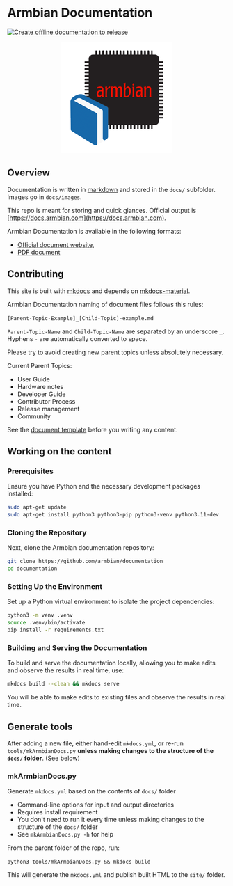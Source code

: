 # Armbian Documentation

[![Create offline documentation to release](https://github.com/armbian/documentation/actions/workflows/release.yaml/badge.svg)](https://github.com/armbian/documentation/actions/workflows/release.yaml)

<p align="center">
  <a target="_blank" href="https://docs.armbian.com">
    <img alt="logo" src="./docs/images/logo.png">
  </a>
</p>

## Overview

Documentation is written in [markdown](https://www.markdownguide.org/basic-syntax/) and stored in the `docs/` subfolder.  Images go in `docs/images`.

This repo is meant for storing and quick glances.  Official output is [https://docs.armbian.com](https://docs.armbian.com).

Armbian Documentation is available in the following formats:

* [Official document website](https://docs.armbian.com),
* [PDF document](https://github.com/armbian/documentation/releases/latest)

## Contributing

This site is built with [mkdocs](https://github.com/mkdocs/mkdocs/) and depends on [mkdocs-material](https://github.com/squidfunk/mkdocs-material).

Armbian Documentation naming of document files follows this rules:

`[Parent-Topic-Example]_[Child-Topic]-example.md`

`Parent-Topic-Name` and `Child-Topic-Name` are separated by an underscore `_`.  Hyphens `-` are automatically converted to space.

Please try to avoid creating new parent topics unless absolutely necessary.

Current Parent Topics:

* User Guide
* Hardware notes
* Developer Guide
* Contributor Process
* Release management
* Community

See the [document template](.github/DOCUMENT_TEMPLATE.md) before you writing any content.

## Working on the content

### Prerequisites

Ensure you have Python and the necessary development packages installed:

```bash
sudo apt-get update
sudo apt-get install python3 python3-pip python3-venv python3.11-dev
```
### Cloning the Repository

Next, clone the Armbian documentation repository:

```bash
git clone https://github.com/armbian/documentation
cd documentation
```

### Setting Up the Environment

Set up a Python virtual environment to isolate the project dependencies:

```bash
python3 -m venv .venv
source .venv/bin/activate
pip install -r requirements.txt
```

### Building and Serving the Documentation

To build and serve the documentation locally, allowing you to make edits and observe the results in real time, use:

```bash
mkdocs build --clean && mkdocs serve
```

You will be able to make edits to existing files and observe the results in real time.

## Generate tools
After adding a new file, either hand-edit `mkdocs.yml`, or re-run `tools/mkArmbianDocs.py` **unless making changes to the structure of the `docs/` folder**. (See below)

### mkArmbianDocs.py
Generate `mkdocs.yml` based on the contents of `docs/` folder

* Command-line options for input and output directories
* Requires install requirement
* You don't need to run it every time unless making changes to the structure of the `docs/` folder
* See `mkArmbianDocs.py -h` for help

From the parent folder of the repo, run:

`python3 tools/mkArmbianDocs.py && mkdocs build`

This will generate the `mkdocs.yml` and publish built HTML to the `site/` folder.
